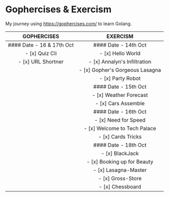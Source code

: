 # Gophercises & Exercism
My journey using https://gophercises.com/ to learn Golang.

| GOPHERCISES | EXERCISM |
| :---: | :---: |
| #### Date - 16 & 17th Oct | #### Date - 14th Oct
| - [x] Quiz Cli | - [x] Hello World
| - [x] URL Shortner | - [x] Annalyn's Infiltration
| | - [x] Gopher's Gorgeous Lasagna
| | - [x] Party Robot
| | #### Date - 15th Oct
| | - [x] Weather Forecast
| | - [x] Cars Assemble
| | #### Date - 16th Oct
| | - [x] Need for Speed
| | - [x] Welcome to Tech Palace
| | - [x] Cards Tricks
| | #### Date - 18th Oct
| | - [x] BlackJack
| | - [x] Booking up for Beauty
| | - [x] Lasagna-Master
| | - [x] Gross-Store
| | - [x] Chessboard













